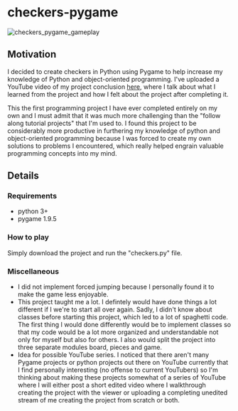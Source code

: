 # checkers-pygame
![checkers_pygame_gameplay](https://user-images.githubusercontent.com/48718776/58029295-44fedc80-7aea-11e9-958f-cb9cc04e8656.gif)

## Motivation
I decided to create checkers in Python using Pygame to help increase my knowledge of Python and object-oriented programming. I've uploaded a YouTube video of my project conclusion [here](https://www.youtube.com/watch?v=PWl2LBISMug), where I talk about what I learned from the project and how I felt about the project after completing it.

This the first programming project I have ever completed entirely on my own and I must admit that it was much more challenging than the "follow along tutorial projects" that I'm used to. I found this project to be considerably more productive in furthering my knowledge of python and object-oriented programming because I was forced to create my own solutions to problems I encountered, which really helped engrain valuable programming concepts into my mind.


## Details

### Requirements
- python 3+
- pygame 1.9.5

### How to play 
Simply download the project and run the "checkers.py" file.

### Miscellaneous
- I did not implement forced jumping because I personally found it to make the game less enjoyable.
- This project taught me a lot. I defintely would have done things a lot different if I we're to start all over again. Sadly, I didn't know about classes before starting this project, which led to a lot of spaghetti code. The first thing I would done differently would be to implement classes so that my code would be a lot more organized and understandable not only for myself but also for others. I also would split the project into three separate modules board, pieces and game.
- Idea for possible YouTube series. I noticed that there aren't many Pygame projects or python projects out there on YouTube currently that I find personally interesting (no offense to current YouTubers) so I'm thinking about making these projects somewhat of a series of YouTube where I will either post a short edited video where I walkthrough creating the project with the viewer or uploading a completing unedited stream of me creating the project from scratch or both.
